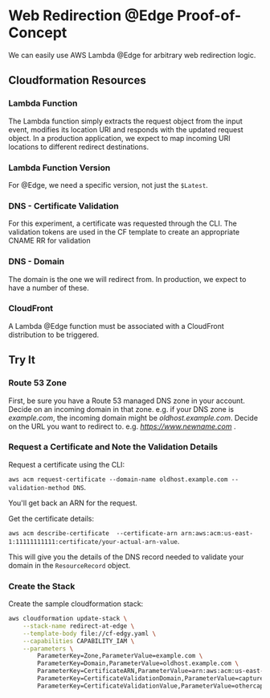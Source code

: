 # Web Redirection @Edge Proof-of-Concept

We can easily use AWS Lambda @Edge for arbitrary web redirection logic.


## Cloudformation Resources

### Lambda Function

The Lambda function simply extracts the request object from the input event,
modifies its location URI and responds with the updated request object. In
a production application, we expect to map incoming URI locations to different
redirect destinations.

### Lambda Function Version

For @Edge, we need a specific version, not just the `$Latest`.

### DNS - Certificate Validation

For this experiment, a certificate was requested through the CLI. The
validation tokens are used in the CF template to create an appropriate
CNAME RR for validation

### DNS - Domain

The domain is the one we will redirect from. In production, we expect to
have a number of these.

### CloudFront

A Lambda @Edge function must be associated with a CloudFront distribution
to be triggered.

## Try It

### Route 53 Zone

First, be sure you have a Route 53 managed DNS zone in your account. Decide
on an incoming domain in that zone. e.g. if your DNS zone is *example.com*,
the incoming domain might be *oldhost.example.com*.  Decide on the URL
you want to redirect to. e.g. *https://www.newname.com* .

### Request a Certificate and Note the Validation Details

Request a certificate using the CLI:

`aws acm request-certificate --domain-name oldhost.example.com --validation-method DNS`.

You'll get back an ARN for the request.

Get the certificate details:

`aws acm describe-certificate  --certificate-arn arn:aws:acm:us-east-1:11111111111:certificate/your-actual-arn-value`.

This will give you the details of the DNS record needed to validate your domain in the `ResourceRecord` object.

### Create the Stack

Create the sample cloudformation stack:

```sh
aws cloudformation update-stack \
    --stack-name redirect-at-edge \
    --template-body file://cf-edgy.yaml \
    --capabilities CAPABILITY_IAM \
    --parameters \
        ParameterKey=Zone,ParameterValue=example.com \
        ParameterKey=Domain,ParameterValue=oldhost.example.com \
        ParameterKey=CertificateARN,ParameterValue=arn:aws:acm:us-east-1:11111111111:certificate/your-actual-arn-value \
        ParameterKey=CertificateValidationDomain,ParameterValue=capturedinfofromdescribecert.destination.o.cjpowered.com \
        ParameterKey=CertificateValidationValue,ParameterValue=othercapturedinfofromdescribecert.acm-validations.aws
```
